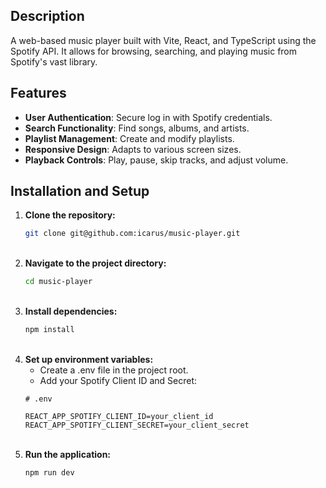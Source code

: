 ## Description
A web-based music player built with Vite, React, and TypeScript using the Spotify API. It allows for browsing, searching, and playing music from Spotify's vast library.

## Features
- **User Authentication**: Secure log in with Spotify credentials.
- **Search Functionality**: Find songs, albums, and artists.
- **Playlist Management**: Create and modify playlists.
- **Responsive Design**: Adapts to various screen sizes.
- **Playback Controls**: Play, pause, skip tracks, and adjust volume.

## Installation and Setup
1. **Clone the repository:**
   ```bash
   git clone git@github.com:icarus/music-player.git
   ```
   &nbsp;
2. **Navigate to the project directory:**
   ```bash
   cd music-player
   ```
   &nbsp;
3. **Install dependencies:**
   ```bash
   npm install  
   ```
   &nbsp;
4. **Set up environment variables:**
   - Create a .env file in the project root.
   - Add your Spotify Client ID and Secret:
&nbsp;  
   ```env
   # .env
   
   REACT_APP_SPOTIFY_CLIENT_ID=your_client_id
   REACT_APP_SPOTIFY_CLIENT_SECRET=your_client_secret
   ```
   &nbsp; 
5. **Run the application:**
   ```bash
   npm run dev  
   ```

